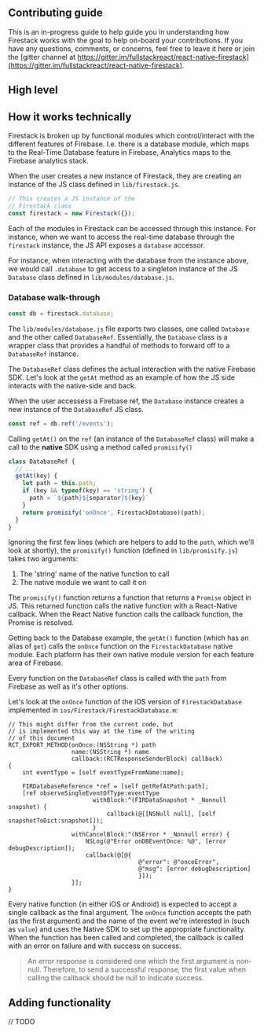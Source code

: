 ## Contributing guide

This is an in-progress guide to help guide you in understanding how Firestack works with the goal to help on-board your contributions. If you have any questions, comments, or concerns, feel free to leave it here or join the [gitter channel at https://gitter.im/fullstackreact/react-native-firestack](https://gitter.im/fullstackreact/react-native-firestack).

## High level

## How it works technically

Firestack is broken up by functional modules which control/interact with the different features of Firebase. I.e. there is a database module, which maps to the Real-Time Database feature in Firebase, Analytics maps to the Firebase analytics stack.

When the user creates a new instance of Firestack, they are creating an instance of the JS class defined in `lib/firestack.js`. 

```javascript
// This creates a JS instance of the 
// Firestack class
const firestack = new Firestack({});
```

Each of the modules in Firestack can be accessed through this instance. For instance, when we want to access the real-time database through the `firestack` instance, the JS API exposes a `database` accessor. 

For instance, when interacting with the database from the instance above, we would call `.database` to get access to a singleton instance of the JS `Database` class defined in `lib/modules/database.js`.

### Database walk-through

```javascript
const db = firestack.database;
```

The `lib/modules/database.js` file exports two classes, one called `Database` and the other called `DatabaseRef`. Essentially, the `Database` class is a wrapper class that provides a handful of methods to forward off to a `DatabaseRef` instance. 

The `DatabaseRef` class defines the actual interaction with the native Firebase SDK. Let's look at the `getAt` method as an example of how the JS side interacts with the native-side and back.

When the user accessess a Firebase ref, the `Database` instance creates a new instance of the `DatabaseRef` JS class. 

```javascript
const ref = db.ref('/events');
```

Calling `getAt()` on the `ref` (an instance of the `DatabaseRef` class) will make a call to the **native** SDK using a method called `promisify()`

```javascript
class DatabaseRef {
  // ...
  getAt(key) {
    let path = this.path;
    if (key && typeof(key) == 'string') {
      path = `${path}${separator}${key}`
    }
    return promisify('onOnce', FirestackDatabase)(path);
  }
}
```

Ignoring the first few lines (which are helpers to add to the `path`, which we'll look at shortly), the `promisify()` function (defined in `lib/promisify.js`) takes two arguments:

1. The 'string' name of the native function to call
2. The native module we want to call it on

The `promisify()` function returns a function that returns a `Promise` object in JS. This returned function calls the native function with a React-Native callback. When the React Native function calls the callback function, the Promise is resolved.

Getting back to the Database example, the `getAt()` function (which has an alias of `get`) calls the `onOnce` function on the `FirestackDatabase` native module. Each platform has their own native module version for each feature area of Firebase. 

Every function on the `DatabaseRef` class is called with the `path` from Firebase as well as it's other options. 

Let's look at the `onOnce` function of the iOS version of `FirestackDatabase` implemented in `ios/Firestack/FirestackDatabase.m`:

```
// This might differ from the current code, but
// is implemented this way at the time of the writing
// of this document
RCT_EXPORT_METHOD(onOnce:(NSString *) path
                  name:(NSString *) name
                  callback:(RCTResponseSenderBlock) callback)
{
    int eventType = [self eventTypeFromName:name];
    
    FIRDatabaseReference *ref = [self getRefAtPath:path];
    [ref observeSingleEventOfType:eventType
                        withBlock:^(FIRDataSnapshot * _Nonnull snapshot) {
                            callback(@[[NSNull null], [self snapshotToDict:snapshot]]);
                        }
                  withCancelBlock:^(NSError * _Nonnull error) {
                      NSLog(@"Error onDBEventOnce: %@", [error debugDescription]);
                      callback(@[@{
                                     @"error": @"onceError",
                                     @"msg": [error debugDescription]
                                     }]);
                  }];
}
```

Every native function (in either iOS or Android) is expected to accept a single callback as the final argument. The `onOnce` function accepts the path (as the first argument) and the name of the event we're interested in (such as `value`) and uses the Native SDK to set up the appropriate functionality. When the function has been called and completed, the callback is called with an error on failure and with success on success. 

> An error response is considered one which the first argument is non-null. Therefore, to send a successful response, the first value when calling the callback should be null to indicate success.

## Adding functionality 

// TODO
